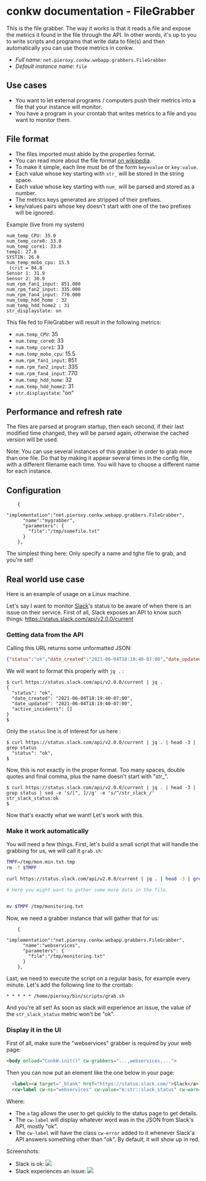 # conkw documentation - FileGrabber

This is the file grabber. The way it works is that it reads a file and expose the metrics it found in the file through the API. In other words, it's up to you to write scripts and programs that write data to file(s) and then automatically you can use those metrics in conkw.

* *Full name:* `net.pieroxy.conkw.webapp.grabbers.FileGrabber`
* *Default instance name:* `file`

## Use cases

* You want to let external programs / computers push their metrics into a file that your instance will monitor.
* You have a program in your crontab that writes metrics to a file and you want to monitor them.

## File format

* The files imported must abide by the properties format.
* You can read more about the file format [on wikipedia](https://en.wikipedia.org/wiki/.properties).
* To make it simple, each line must be of the form `key=value` or `key:value`.
* Each value whose key starting with `str_` will be stored in the string space.
* Each value whose key starting with `num_` will be parsed and stored as a number.
* The metrics keys generated are stripped of their prefixes.
* key/values pairs whose key doesn't start with one of the two prefixes will be ignored.


Example (live from my system)
```
num_temp_CPU: 35.0
num_temp_core0: 33.0
num_temp_core1: 33.0
temp1: 27.8
SYSTIN: 26.0
num_temp_mobo_cpu: 15.5
 (crit = 84.8
Sensor 1: 31.9
Sensor 2: 30.9
num_rpm_fan1_input: 851.000
num_rpm_fan2_input: 335.000
num_rpm_fan4_input: 770.000
num_temp_hdd_home : 32
num_temp_hdd_home2 : 31
str_displaystate: on
```

This file fed to FileGrabber will result in the following metrics:

* `num.temp_CPU`: 35
* `num.temp_core0`: 33
* `num.temp_core1`: 33
* `num.temp_mobo_cpu`: 15.5
* `num.rpm_fan1_input`: 851
* `num.rpm_fan2_input`: 335
* `num.rpm_fan4_input`: 770
* `num.temp_hdd_home`: 32
* `num.temp_hdd_home2`: 31
* `str.displaystate`: "on"

## Performance and refresh rate
The files are parsed at program startup, then each second, if their last modified time changed, they will be parsed again, otherwise the cached version will be used.

Note: You can use several instances of this grabber in order to grab more than one file. Do that by making it appear several times in the config file, with a different filename each time. You will have to choose a different name for each instance.

## Configuration

```jsonc
    {
      "implementation":"net.pieroxy.conkw.webapp.grabbers.FileGrabber",
      "name":"mygrabber",
      "parameters": {
        "file":"/tmp/somefile.txt"
      }
    },
```

The simplest thing here: Only specify a name and tghe file to grab, and you're set!

## Real world use case

Here is an example of usage on a Linux machine.

Let's say I want to monitor [Slack](http://slack.com)'s status to be aware of when there is an issue on their service. First of all, Slack exposes an API to know such things: https://status.slack.com/api/v2.0.0/current


### Getting data from the API

Calling this URL returns some unformatted JSON:

```json
{"status":"ok","date_created":"2021-06-04T18:19:40-07:00","date_updated":"2021-06-04T18:19:40-07:00","active_incidents":[]}
```

We will want to format this properly with `jq .` :
```
$ curl https://status.slack.com/api/v2.0.0/current | jq .
{
  "status": "ok",
  "date_created": "2021-06-04T18:19:40-07:00",
  "date_updated": "2021-06-04T18:19:40-07:00",
  "active_incidents": []
}
$
```

Only the `status` line is of interest for us here :

```
$ curl https://status.slack.com/api/v2.0.0/current | jq . | head -3 | grep status 
  "status": "ok",
$
```

Now, this is not exactly in the proper format. Too many spaces, double quotes and final comma, plus the name doesn't start with "str_". 

```
$ curl https://status.slack.com/api/v2.0.0/current | jq . | head -3 | grep status | sed -e 's/[", ]//g' -e 's/^/str_slack_/'
str_slack_status:ok
$
```

Now that's exactly what we want! Let's work with this. 

### Make it work automatically

You will need a few things. First, let's build a small script that will handle the grabbing for us, we will call it `grab.sh`:

```bash
TMPF=/tmp/mon.min.txt.tmp
rm -f $TMPF

curl https://status.slack.com/api/v2.0.0/current | jq . | head -3 | grep status | sed -e 's/[", ]//g' -e 's/^/str_slack_/' >> $TMPF

# Here you might want to gather some more data in the file.


mv $TMPF /tmp/monitoring.txt
```

Now, we need a grabber instance that will gather that for us:

```jsonc
    {
      "implementation":"net.pieroxy.conkw.webapp.grabbers.FileGrabber",
      "name":"webservices",
      "parameters": {
        "file":"/tmp/monitoring.txt"
      }
    },
```

Last, we need to execute the script on a regular basis, for example every minute. Let's add the following line to the crontab:

```cron
* * * * * /home/pieroxy/bin/scripts/grab.sh
```

And you're all set! As soon as slack will experience an issue, the value of the `str_slack_status` metric won't be "ok".

### Display it in the UI

First of all, make sure the "webservices" grabber is required by your web page:

```html
<body onload="ConkW.init()" cw-grabbers="...,webservices,...">
```

Then you can now put an element like the one below in your page:

```html
  <label><a target="_blank" href="https://status.slack.com/">Slack</a> : </label>
  <cw-label cw-ns="webservices" cw-value="m:str::slack_status" cw-warn="m:str:isnot.ok:slack_status"></cw-label>
```

Where:

* The `a` tag allows the user to get quickly to the status page to get details.
* The `cw-label` will display whatever word was in the JSON from Slack's API, mostly "ok".
* The `cw-label` will have the class `cw-error` added to it whenever Slack'a API answers something other than "ok". By default, it will show up in red.

Screenshots:

* Slack is ok: ![](https://pieroxy.net/conkw/screenshots-doc/slack_ok.png) 
* Slack experiences an issue: ![](https://pieroxy.net/conkw/screenshots-doc/slack_warning.png) 


